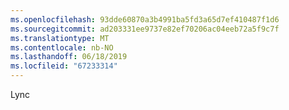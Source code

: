 ```yaml
---
ms.openlocfilehash: 93dde60870a3b4991ba5fd3a65d7ef410487f1d6
ms.sourcegitcommit: ad203331ee9737e82ef70206ac04eeb72a5f9c7f
ms.translationtype: MT
ms.contentlocale: nb-NO
ms.lasthandoff: 06/18/2019
ms.locfileid: "67233314"
---
```

Lync